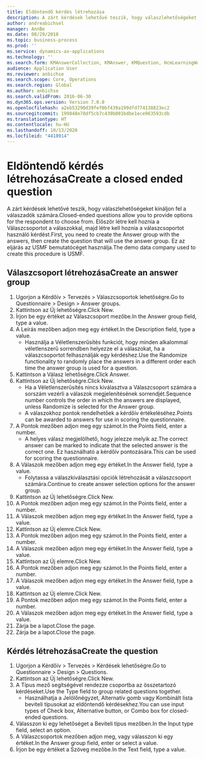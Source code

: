 ```yaml
---
title: Eldöntendő kérdés létrehozása
description: A zárt kérdések lehetővé teszik, hogy válaszlehetőségeket kínáljon fel a válaszadók számára.
author: andreabichsel
manager: AnnBe
ms.date: 08/29/2018
ms.topic: business-process
ms.prod: ''
ms.service: dynamics-ax-applications
ms.technology: ''
ms.search.form: KMAnswerCollection, KMAnswer, KMQuestion, HcmLearningWorkspace
audience: Application User
ms.reviewer: anbichse
ms.search.scope: Core, Operations
ms.search.region: Global
ms.author: anbichse
ms.search.validFrom: 2016-06-30
ms.dyn365.ops.version: Version 7.0.0
ms.openlocfilehash: a2eb53290d39fef0bf439a199dfd774138823ec2
ms.sourcegitcommit: 199848e78df5cb7c439b001bdbe1ece963593cdb
ms.translationtype: HT
ms.contentlocale: hu-HU
ms.lasthandoff: 10/13/2020
ms.locfileid: "4418914"
---
```

# <a name="create-a-closed-ended-question"></a><span data-ttu-id="1b725-103">Eldöntendő kérdés létrehozása</span><span class="sxs-lookup"><span data-stu-id="1b725-103">Create a closed ended question</span></span>



<span data-ttu-id="1b725-104">A zárt kérdések lehetővé teszik, hogy válaszlehetőségeket kínáljon fel a válaszadók számára.</span><span class="sxs-lookup"><span data-stu-id="1b725-104">Closed-ended questions allow you to provide options for the respondent to choose from.</span></span> <span data-ttu-id="1b725-105">Először létre kell hoznia a Válaszcsoportot a válaszokkal, majd létre kell hoznia a válaszcsoportot használó kérdést.</span><span class="sxs-lookup"><span data-stu-id="1b725-105">First, you need to create the Answer group with the answers, then create the question that will use the answer group.</span></span> <span data-ttu-id="1b725-106">Ez az eljárás az USMF bemutatócéget használja.</span><span class="sxs-lookup"><span data-stu-id="1b725-106">The demo data company used to create this procedure is USMF.</span></span>


## <a name="create-an-answer-group"></a><span data-ttu-id="1b725-107">Válaszcsoport létrehozása</span><span class="sxs-lookup"><span data-stu-id="1b725-107">Create an answer group</span></span>
1. <span data-ttu-id="1b725-108">Ugorjon a Kérdőív > Tervezés > Válaszcsoportok lehetőségre.</span><span class="sxs-lookup"><span data-stu-id="1b725-108">Go to Questionnaire > Design > Answer groups.</span></span>
2. <span data-ttu-id="1b725-109">Kattintson az Új lehetőségre.</span><span class="sxs-lookup"><span data-stu-id="1b725-109">Click New.</span></span>
3. <span data-ttu-id="1b725-110">Írjon be egy értéket az Válaszcsoport mezőbe.</span><span class="sxs-lookup"><span data-stu-id="1b725-110">In the Answer group field, type a value.</span></span>
4. <span data-ttu-id="1b725-111">A Leírás mezőben adjon meg egy értéket.</span><span class="sxs-lookup"><span data-stu-id="1b725-111">In the Description field, type a value.</span></span>
    * <span data-ttu-id="1b725-112">Használja a Véletlenszerűsítés funkciót, hogy minden alkalommal véletlenszerű sorrendben helyezze el a válaszokat, ha a válaszcsoportot felhasználják egy kérdéshez.</span><span class="sxs-lookup"><span data-stu-id="1b725-112">Use the Randomize functionality to randomly place the answers in a different order each time the answer group is used for a question.</span></span>  
5. <span data-ttu-id="1b725-113">Kattintson a Válasz lehetőségre.</span><span class="sxs-lookup"><span data-stu-id="1b725-113">Click Answer.</span></span>
6. <span data-ttu-id="1b725-114">Kattintson az Új lehetőségre.</span><span class="sxs-lookup"><span data-stu-id="1b725-114">Click New.</span></span>
    * <span data-ttu-id="1b725-115">Ha a Véletlenszerűsítés nincs kiválasztva a Válaszcsoport számára a sorszám vezérli a válaszok megjelenítésének sorrendjét.</span><span class="sxs-lookup"><span data-stu-id="1b725-115">Sequence number controls the order in which the answers are displayed, unless Randomize is selected for the Answer group.</span></span>  
    * <span data-ttu-id="1b725-116">A válaszokhoz pontok rendelhetőek a kérdőív értékeléséhez.</span><span class="sxs-lookup"><span data-stu-id="1b725-116">Points can be awarded to answers for use in scoring the questionnaire.</span></span>  
7. <span data-ttu-id="1b725-117">A Pontok mezőben adjon meg egy számot.</span><span class="sxs-lookup"><span data-stu-id="1b725-117">In the Points field, enter a number.</span></span>
    * <span data-ttu-id="1b725-118">A helyes válasz megjelölhető, hogy jelezze melyik az.</span><span class="sxs-lookup"><span data-stu-id="1b725-118">The correct answer can be marked to indicate that the selected answer is the correct one.</span></span> <span data-ttu-id="1b725-119">Ez használható a kérdőív pontozására.</span><span class="sxs-lookup"><span data-stu-id="1b725-119">This can be used for scoring the questionnaire.</span></span>  
8. <span data-ttu-id="1b725-120">A Válaszok mezőben adjon meg egy értéket.</span><span class="sxs-lookup"><span data-stu-id="1b725-120">In the Answer field, type a value.</span></span>
    * <span data-ttu-id="1b725-121">Folytassa a válaszkiválasztási opciók létrehozását a válaszcsoport számára.</span><span class="sxs-lookup"><span data-stu-id="1b725-121">Continue to create answer selection options for the answer group.</span></span>  
9. <span data-ttu-id="1b725-122">Kattintson az Új lehetőségre.</span><span class="sxs-lookup"><span data-stu-id="1b725-122">Click New.</span></span>
10. <span data-ttu-id="1b725-123">A Pontok mezőben adjon meg egy számot.</span><span class="sxs-lookup"><span data-stu-id="1b725-123">In the Points field, enter a number.</span></span>
11. <span data-ttu-id="1b725-124">A Válaszok mezőben adjon meg egy értéket.</span><span class="sxs-lookup"><span data-stu-id="1b725-124">In the Answer field, type a value.</span></span>
12. <span data-ttu-id="1b725-125">Kattintson az Új elemre.</span><span class="sxs-lookup"><span data-stu-id="1b725-125">Click New.</span></span>
13. <span data-ttu-id="1b725-126">A Pontok mezőben adjon meg egy számot.</span><span class="sxs-lookup"><span data-stu-id="1b725-126">In the Points field, enter a number.</span></span>
14. <span data-ttu-id="1b725-127">A Válaszok mezőben adjon meg egy értéket.</span><span class="sxs-lookup"><span data-stu-id="1b725-127">In the Answer field, type a value.</span></span>
15. <span data-ttu-id="1b725-128">Kattintson az Új elemre.</span><span class="sxs-lookup"><span data-stu-id="1b725-128">Click New.</span></span>
16. <span data-ttu-id="1b725-129">A Pontok mezőben adjon meg egy számot.</span><span class="sxs-lookup"><span data-stu-id="1b725-129">In the Points field, enter a number.</span></span>
17. <span data-ttu-id="1b725-130">A Válaszok mezőben adjon meg egy értéket.</span><span class="sxs-lookup"><span data-stu-id="1b725-130">In the Answer field, type a value.</span></span>
18. <span data-ttu-id="1b725-131">Kattintson az Új elemre.</span><span class="sxs-lookup"><span data-stu-id="1b725-131">Click New.</span></span>
19. <span data-ttu-id="1b725-132">A Pontok mezőben adjon meg egy számot.</span><span class="sxs-lookup"><span data-stu-id="1b725-132">In the Points field, enter a number.</span></span>
20. <span data-ttu-id="1b725-133">A Válaszok mezőben adjon meg egy értéket.</span><span class="sxs-lookup"><span data-stu-id="1b725-133">In the Answer field, type a value.</span></span>
21. <span data-ttu-id="1b725-134">Zárja be a lapot.</span><span class="sxs-lookup"><span data-stu-id="1b725-134">Close the page.</span></span>
22. <span data-ttu-id="1b725-135">Zárja be a lapot.</span><span class="sxs-lookup"><span data-stu-id="1b725-135">Close the page.</span></span>

## <a name="create-the-question"></a><span data-ttu-id="1b725-136">Kérdés létrehozása</span><span class="sxs-lookup"><span data-stu-id="1b725-136">Create the question</span></span>
1. <span data-ttu-id="1b725-137">Ugorjon a Kérdőív > Tervezés > Kérdések lehetőségre.</span><span class="sxs-lookup"><span data-stu-id="1b725-137">Go to Questionnaire > Design > Questions.</span></span>
2. <span data-ttu-id="1b725-138">Kattintson az Új lehetőségre.</span><span class="sxs-lookup"><span data-stu-id="1b725-138">Click New.</span></span>
3. <span data-ttu-id="1b725-139">A Típus mező segítségével rendezze csoportba az összetartozó kérdéseket.</span><span class="sxs-lookup"><span data-stu-id="1b725-139">Use the Type field to group related questions together.</span></span>
    * <span data-ttu-id="1b725-140">Használhatja a Jelölőnégyzet, Alternatív gomb vagy Kombinált lista beviteli típusokat az eldöntendő kérdésekhez.</span><span class="sxs-lookup"><span data-stu-id="1b725-140">You can use input types of Check box, Alternative button, or Combo box for closed-ended questions.</span></span>  
4. <span data-ttu-id="1b725-141">Válasszon ki egy lehetőséget a Beviteli típus mezőben.</span><span class="sxs-lookup"><span data-stu-id="1b725-141">In the Input type field, select an option.</span></span>
5. <span data-ttu-id="1b725-142">A Válaszcsoportok mezőben adjon meg, vagy válasszon ki egy értéket.</span><span class="sxs-lookup"><span data-stu-id="1b725-142">In the Answer group field, enter or select a value.</span></span>
6. <span data-ttu-id="1b725-143">Írjon be egy értéket a Szöveg mezőbe.</span><span class="sxs-lookup"><span data-stu-id="1b725-143">In the Text field, type a value.</span></span>

